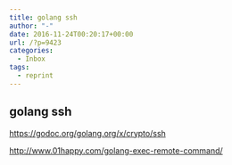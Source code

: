 ```yaml
---
title: golang ssh
author: "-"
date: 2016-11-24T00:20:17+00:00
url: /?p=9423
categories:
  - Inbox
tags:
  - reprint
---
```

## golang ssh

<https://godoc.org/golang.org/x/crypto/ssh>
  
<http://www.01happy.com/golang-exec-remote-command/>
